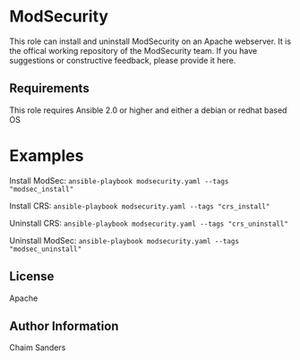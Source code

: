 ModSecurity
=====

This role can install and uninstall ModSecurity on an Apache webserver.
It is the offical working repository of the ModSecurity team. If you
have suggestions or constructive feedback, please provide it here.

Requirements
------------

This role requires Ansible 2.0 or higher and either a debian or redhat based OS

Examples
========

Install ModSec:
```ansible-playbook modsecurity.yaml --tags "modsec_install"```

Install CRS:
```ansible-playbook modsecurity.yaml --tags "crs_install"```

Uninstall CRS:
```ansible-playbook modsecurity.yaml --tags "crs_uninstall"```

Uninstall ModSec:
```ansible-playbook modsecurity.yaml --tags "modsec_uninstall"```



License
-------
Apache

Author Information
------------------
Chaim Sanders


